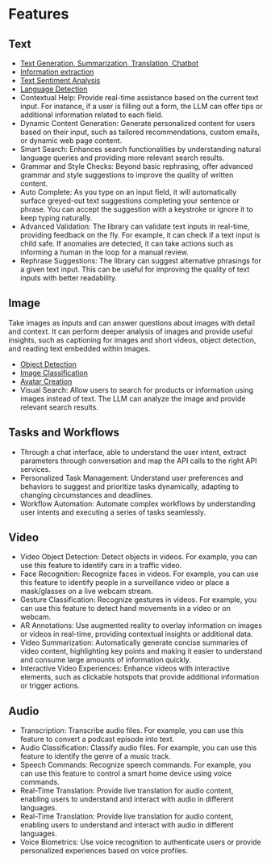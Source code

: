 
# Features

## Text

- [Text Generation, Summarization, Translation, Chatbot](https://ai.google.dev/edge/mediapipe/solutions/genai/llm_inference/web_js)
- [Information extraction](https://github.com/nico-martin/ask-my-pdf)
- [Text Sentiment Analysis](https://mediapipe-studio.webapps.google.com/studio/demo/text_classifier)
- [Language Detection](https://mediapipe-studio.webapps.google.com/studio/demo/language_detector)
- Contextual Help: Provide real-time assistance based on the current text input. For instance, if a user is filling out a form, the LLM can offer tips or additional information related to each field.
- Dynamic Content Generation: Generate personalized content for users based on their input, such as tailored recommendations, custom emails, or dynamic web page content.
- Smart Search: Enhances search functionalities by understanding natural language queries and providing more relevant search results.
- Grammar and Style Checks: Beyond basic rephrasing, offer advanced grammar and style suggestions to improve the quality of written content.
- Auto Complete: As you type on an input field, it will automatically surface greyed-out text suggestions completing your sentence or phrase. You can accept the suggestion with a keystroke or ignore it to keep typing naturally.
- Advanced Validation: The library can validate text inputs in real-time, providing feedback on the fly. For example, it can check if a text input is child safe. If anomalies are detected, it can take actions such as informing a human in the loop for a manual review.
- Rephrase Suggestions: The library can suggest alternative phrasings for a given text input. This can be useful for improving the quality of text inputs with better readability.

## Image

Take images as inputs and can answer questions about images with detail and context. It can perform deeper analysis of images and provide useful insights, such as captioning for images and short videos, object detection, and reading text embedded within images.

- [Object Detection](https://mediapipe-studio.webapps.google.com/demo/object_detector)
- [Image Classification](https://mediapipe-studio.webapps.google.com/studio/demo/image_classifier)
- [Avatar Creation](https://mediapipe-studio.webapps.google.com/studio/demo/face_stylizer)
- Visual Search: Allow users to search for products or information using images instead of text. The LLM can analyze the image and provide relevant search results.

## Tasks and Workflows

- Through a chat interface, able to understand the user intent, extract parameters through conversation and map the API calls to the right API services.
- Personalized Task Management: Understand user preferences and behaviors to suggest and prioritize tasks dynamically, adapting to changing circumstances and deadlines.
- Workflow Automation: Automate complex workflows by understanding user intents and executing a series of tasks seamlessly.

## Video

- Video Object Detection: Detect objects in videos. For example, you can use this feature to identify cars in a traffic video.
- Face Recognition: Recognize faces in videos. For example, you can use this feature to identify people in a surveillance video or place a mask/glasses on a live webcam stream.
- Gesture Classification: Recognize gestures in videos. For example, you can use this feature to detect hand movements in a video or on webcam.
- AR Annotations: Use augmented reality to overlay information on images or videos in real-time, providing contextual insights or additional data.
- Video Summarization: Automatically generate concise summaries of video content, highlighting key points and making it easier to understand and consume large amounts of information quickly.
- Interactive Video Experiences: Enhance videos with interactive elements, such as clickable hotspots that provide additional information or trigger actions.

## Audio

- Transcription: Transcribe audio files. For example, you can use this feature to convert a podcast episode into text.
- Audio Classification: Classify audio files. For example, you can use this feature to identify the genre of a music track.
- Speech Commands: Recognize speech commands. For example, you can use this feature to control a smart home device using voice commands.
- Real-Time Translation: Provide live translation for audio content, enabling users to understand and interact with audio in different languages.
- Real-Time Translation: Provide live translation for audio content, enabling users to understand and interact with audio in different languages.
- Voice Biometrics: Use voice recognition to authenticate users or provide personalized experiences based on voice profiles.
